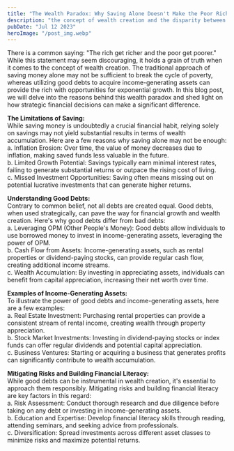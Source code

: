 ```yaml
---
title: "The Wealth Paradox: Why Saving Alone Doesn't Make the Poor Rich"
description: "the concept of wealth creation and the disparity between the poor and the rich, highlighting how leveraging good debts and investing in income-generating assets can contribute to the financial success of the wealthy..."
pubDate: "Jul 12 2023"
heroImage: "/post_img.webp"
---
```

There is a common saying: "The rich get richer and the poor get poorer." While this statement may seem discouraging, it holds a grain of truth when it comes to the concept of wealth creation. The traditional approach of saving money alone may not be sufficient to break the cycle of poverty, whereas utilizing good debts to acquire income-generating assets can provide the rich with opportunities for exponential growth. In this blog post, we will delve into the reasons behind this wealth paradox and shed light on how strategic financial decisions can make a significant difference.

**The Limitations of Saving:**  
While saving money is undoubtedly a crucial financial habit, relying solely on savings may not yield substantial results in terms of wealth accumulation. Here are a few reasons why saving alone may not be enough:  
a. Inflation Erosion: Over time, the value of money decreases due to inflation, making saved funds less valuable in the future.  
b. Limited Growth Potential: Savings typically earn minimal interest rates, failing to generate substantial returns or outpace the rising cost of living.  
c. Missed Investment Opportunities: Saving often means missing out on potential lucrative investments that can generate higher returns.  

**Understanding Good Debts:**  
Contrary to common belief, not all debts are created equal. Good debts, when used strategically, can pave the way for financial growth and wealth creation. Here's why good debts differ from bad debts:  
a. Leveraging OPM (Other People's Money): Good debts allow individuals to use borrowed money to invest in income-generating assets, leveraging the power of OPM.  
b. Cash Flow from Assets: Income-generating assets, such as rental properties or dividend-paying stocks, can provide regular cash flow, creating additional income streams.  
c. Wealth Accumulation: By investing in appreciating assets, individuals can benefit from capital appreciation, increasing their net worth over time.  

**Examples of Income-Generating Assets:**  
To illustrate the power of good debts and income-generating assets, here are a few examples:  
a. Real Estate Investment: Purchasing rental properties can provide a consistent stream of rental income, creating wealth through property appreciation.  
b. Stock Market Investments: Investing in dividend-paying stocks or index funds can offer regular dividends and potential capital appreciation.  
c. Business Ventures: Starting or acquiring a business that generates profits can significantly contribute to wealth accumulation.  

**Mitigating Risks and Building Financial Literacy:**  
While good debts can be instrumental in wealth creation, it's essential to approach them responsibly. Mitigating risks and building financial literacy are key factors in this regard:  
a. Risk Assessment: Conduct thorough research and due diligence before taking on any debt or investing in income-generating assets.  
b. Education and Expertise: Develop financial literacy skills through reading, attending seminars, and seeking advice from professionals.  
c. Diversification: Spread investments across different asset classes to minimize risks and maximize potential returns.  